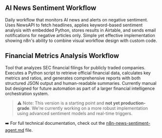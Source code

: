 
## AI News Sentiment Workflow
Daily workflow that monitors AI news and alerts on negative sentiment. Uses NewsAPI to fetch headlines, applies keyword-based sentiment analysis with embedded Python, stores results in Airtable, and sends email notifications for negative articles only. Simple yet effective implementation showing n8n's ability to combine visual workflow design with custom code.

## Financial Metrics Analysis Workflow
Tool that analyzes SEC financial filings for publicly traded companies. Executes a Python script to retrieve official financial data, calculates key metrics and ratios, and generates comprehensive reports with both structured JSON output and human-readable summaries. Currently manual but designed for future automation as part of a larger financial intelligence orchestration system.
> ⚠️ Note: This version is a starting point and **not yet production-grade**. We're currently working on a more robust implementation using advanced sentiment models and real-time triggers.

➡️ For full technical documentation, check out the [n8n-news-sentiment-agent.md](./n8n-news-sentiment-agent.md) file.
